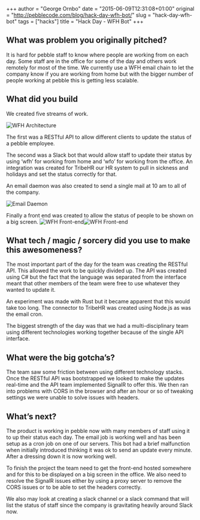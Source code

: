 +++
author = "George Ornbo"
date = "2015-06-09T12:31:08+01:00"
original = "http://pebblecode.com/blog/hack-day-wfh-bot/"
slug = "hack-day-wfh-bot"
tags = ["hacks"]
title = "Hack Day - WFH Bot"
+++

## What was problem you originally pitched?

It is hard for pebble staff to know where people are working from on each day.
Some staff are in the office for some of the day and others work remotely for
most of the time. We currently use a WFH email chain to let the company know if
you are working from home but with the bigger number of people working at pebble
this is getting less scalable.

## What did you build

We created five streams of work.

![WFH Architecture](/images/articles/hackday_-_wtfaiwft.001.jpg)

The first was a RESTful API to allow different clients to update the status of a
pebble employee.

The second was a Slack bot that would allow staff to update their status by
using ‘wfh’ for working from home and ‘wfo’ for working from the office. An
integration was created for TribeHR our HR system to pull in sickness and
holidays and set the status correctly for that.

An email daemon was also created to send a single mail at 10 am to all of the
company.

![Email Daemon](/images/articles/screen_shot_2015-06-08.png)

Finally a front end was created to allow the status of people to be shown on a
big screen.
![WFH Front-end](/images/articles/screen_shot_2015-06-08_at_15.57.35.png)![WFH Front-end](/images/articles/screen_shot_2015-06-08_at_15.57.54.png)

## What tech / magic / sorcery did you use to make this awesomeness?

The most important part of the day for the team was creating the RESTful API.
This allowed the work to be quickly divided up. The API was created using C# but
the fact that the language was separated from the interface meant that other
members of the team were free to use whatever they wanted to update it.

An experiment was made with Rust but it became apparent that this would take too
long. The connector to TribeHR was created using Node.js as was the email cron.

The biggest strength of the day was that we had a multi-disciplinary team using
different technologies working together because of the single API interface.

## What were the big gotcha’s?

The team saw some friction between using different technology stacks. Once the
RESTful API was bootstrapped we looked to make the updates real-time and the API
team implemented SignalR to offer this. We then ran into problems with CORS in
the browser and after an hour or so of tweaking settings we were unable to solve
issues with headers.

## What’s next?

The product is working in pebble now with many members of staff using it to up
their status each day. The email job is working well and has been setup as a
cron job on one of our servers. This bot had a brief malfunction when initially
introduced thinking it was ok to send an update every minute. After a dressing
down it is now working well.

To finish the project the team need to get the front-end hosted somewhere and
for this to be displayed on a big screen in the office. We also need to resolve
the SignalR issues either by using a proxy server to remove the CORS issues or
to be able to set the headers correctly.

We also may look at creating a slack channel or a slack command that will list
the status of staff since the company is gravitating heavily around Slack now.

